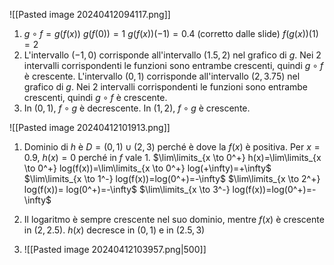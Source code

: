 ![[Pasted image 20240412094117.png]]

1. $g \circ f = g(f(x))$ 
	$g(f(0))=1$
	$g(f(x))(-1)=0.4$ (corretto dalle slide)
	$f(g(x))(1)=2$
2. L'intervallo $(-1,0)$ corrisponde all'intervallo $(1.5, 2)$ nel grafico di $g$. Nei 2 intervalli corrispondenti le funzioni sono entrambe crescenti, quindi $g \circ f$ è crescente.
	L'intervallo $(0,1)$ corrisponde all'intervallo $(2, 3.75)$ nel grafico di $g$. Nei 2 intervalli corrispondenti le funzioni sono entrambe crescenti, quindi $g \circ f$ è crescente.
3. In $(0,1)$, $f \circ g$ è decrescente.
	In $(1,2)$, $f \circ g$ è crescente.

![[Pasted image 20240412101913.png]]

1. Dominio di $h$ è $D=(0,1) \cup (2,3)$ perché è dove la $f(x)$ è positiva.
	Per $x=0.9$, $h(x)=0$ perché in $f$ vale 1.
	$\lim\limits_{x \to 0^+} h(x)=\lim\limits_{x \to 0^+} log(f(x))=\lim\limits_{x \to 0^+} log(+\infty)=+\infty$ 
	$\lim\limits_{x \to 1^-} log(f(x))=log(0^+)=-\infty$ 
	$\lim\limits_{x \to 2^+} log(f(x))= log(0^+)=-\infty$
	$\lim\limits_{x \to 3^-} log(f(x))=log(0^+)=-\infty$ 

2. Il logaritmo è sempre crescente nel suo dominio, mentre $f(x)$ è crescente in $(2, 2.5)$.
	$h(x)$ decresce in $(0,1)$ e in $(2.5, 3)$

3. ![[Pasted image 20240412103957.png|500]]

